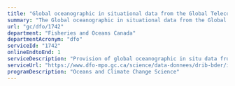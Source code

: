 ```yaml
---
title: "Global oceanographic in situational data from the Global Telecommunication System"
summary: "The Global oceanographic in situational data from the Global Telecommunication System service from Fisheries and Oceans Canada is available end-to-end online, according to the GC Service Inventory."
url: "gc/dfo/1742"
department: "Fisheries and Oceans Canada"
departmentAcronym: "dfo"
serviceId: "1742"
onlineEndtoEnd: 1
serviceDescription: "Provision of global oceanographic in situ data from the Global Telecommunication System of WMO. Clients include : DFO, Copernicus Marine Environmental Monitoring Services, US National Oceanic and Atmospheric Adinistration's National Center for Environmental Information, etc."
serviceUrl: "https://www.dfo-mpo.gc.ca/science/data-donnees/drib-bder/index-eng.html#gts"
programDescription: "Oceans and Climate Change Science"
---
```

